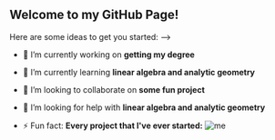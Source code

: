 ## Welcome to my GitHub Page!

Here are some ideas to get you started:
-->
- 🔭 I’m currently working on **getting my degree**
- 🌱 I’m currently learning **linear algebra and analytic geometry**
- 👯 I’m looking to collaborate on **some fun project**
- 🤔 I’m looking for help with **linear algebra and analytic geometry**

- ⚡ Fun fact: **Every project that I've ever started:**
![me](https://preview.redd.it/f5tus07gtyq31.jpg?width=640&crop=smart&auto=webp&s=a6cafe23934cc986ca6e21c2a49d2362cc4fb830)
